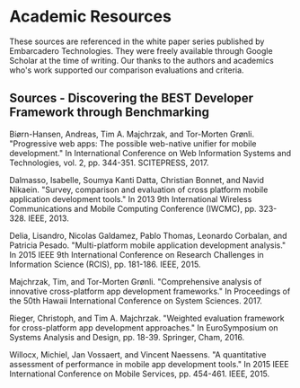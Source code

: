 # Academic Resources
These sources are referenced in the white paper series published by Embarcadero Technologies.  They were freely available through Google Scholar at the time of writing.  Our thanks to the authors and academics who's work supported our comparison evaluations and criteria.

## Sources - Discovering the BEST Developer Framework through Benchmarking
Biørn-Hansen, Andreas, Tim A. Majchrzak, and Tor-Morten Grønli. "Progressive web apps: The possible web-native unifier for mobile development." In International Conference on Web Information Systems and Technologies, vol. 2, pp. 344-351. SCITEPRESS, 2017.

Dalmasso, Isabelle, Soumya Kanti Datta, Christian Bonnet, and Navid Nikaein. "Survey, comparison and evaluation of cross platform mobile application development tools." In 2013 9th International Wireless Communications and Mobile Computing Conference (IWCMC), pp. 323-328. IEEE, 2013.

Delia, Lisandro, Nicolas Galdamez, Pablo Thomas, Leonardo Corbalan, and Patricia Pesado. "Multi-platform mobile application development analysis." In 2015 IEEE 9th International Conference on Research Challenges in Information Science (RCIS), pp. 181-186. IEEE, 2015.

Majchrzak, Tim, and Tor-Morten Grønli. "Comprehensive analysis of innovative cross-platform app development frameworks." In Proceedings of the 50th Hawaii International Conference on System Sciences. 2017.

Rieger, Christoph, and Tim A. Majchrzak. "Weighted evaluation framework for cross-platform app development approaches." In EuroSymposium on Systems Analysis and Design, pp. 18-39. Springer, Cham, 2016.

Willocx, Michiel, Jan Vossaert, and Vincent Naessens. "A quantitative assessment of performance in mobile app development tools." In 2015 IEEE International Conference on Mobile Services, pp. 454-461. IEEE, 2015.
